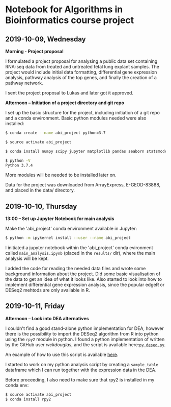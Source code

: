 # Notebook for Algorithms in Bioinformatics course project  
  
## 2019-10-09, Wednesday  
  
**Morning - Project proposal**  
  
I formulated a project proposal for analysing a public data set containing RNA-seq data from treated and untreated fetal lung explant samples. 
The project would include initial data formatting, differential gene expression analysis, pathway analysis of the top genes, and finally the creation of a pathway network.  
   
I sent the project proposal to Lukas and later got it approved.  
  
  
**Afternoon – Initiation of a project directory and git repo**  
  
I set up the basic structure for the project, including initiation of a git repo and a conda environment. Basic python modules needed  were also installed:

```bash
$ conda create --name abi_project python=3.7

$ source activate abi_project

$ conda install numpy scipy jupyter matplotlib pandas seaborn statsmodels

$ python -V
Python 3.7.4

```
  
More modules will be needed to be installed later on.  
  
  
Data for the project was downloaded from ArrayExpress, E-GEOD-83888, and placed in the data/ directory.  
  
  
## 2019-10-10, Thursday  
  
**13:00 – Set up Jupyter Notebook for main analysis**  
  
Make the 'abi_project' conda environment available in Jupyter:  

```bash
$ python -m ipykernel install --user --name abi_project
```

I initiated a jupyter notebook within the 'abi_project' conda evironment called `main_analysis.ipynb` (placed in the `results/` dir), where the main analysis will be kept.  
  
I added the code for reading the needed data files and wrote some background information about the project. 
Did some basic visualisation of the data to get an idea of what it looks like. 
Also started to look into how to implement differential gene expression analysis, since the popular edgeR or DESeq2 mehtods are only available in R.  
  
  
## 2019-10-11, Friday  
  
**Afternoon – Look into DEA alternatives**
  
I couldn't find a good stand-alone python implementation for DEA, however there is the possibility to import the DESeq2 algorithm from R into python using the `rpy2` module in python. 
I found a python implementation of written by the GitHub user *wckdouglas*, and the script is available here:<a href="https://gist.github.com/wckdouglas/3f8fb27a3d7a1eb24c598aa04f70fb25#file-py_deseq-py">`py_deseq.py`</a>.

An example of how to use this script is available <a href="https://github.com/wckdouglas/diffexpr/blob/master/example/deseq_example.ipynb">here</a>.  
  
  
I started to work on my python analysis script by creating a `sample_table` dataframe which I can run together with the expression data in the DEA.  
   
  
Before proceeding, I also need to make sure that rpy2 is installed in my conda env:  
  
```bash
$ source activate abi_project
$ conda install rpy2
```


